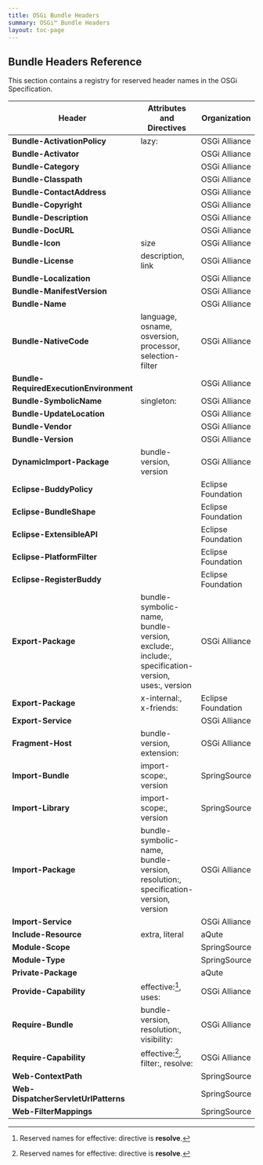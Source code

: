 ```yaml
---
title: OSGi Bundle Headers
summary: OSGi™ Bundle Headers
layout: toc-page
---
```


## Bundle Headers Reference

This section contains a registry for reserved header names in the OSGi Specification.

Header | Attributes and Directives | Organization
-------|---------------------------|------------
**Bundle-ActivationPolicy** | lazy: | OSGi Alliance
**Bundle-Activator** | | OSGi Alliance
**Bundle-Category** | | OSGi Alliance
**Bundle-Classpath** | | OSGi Alliance
**Bundle-ContactAddress** | | OSGi Alliance
**Bundle-Copyright** | | OSGi Alliance
**Bundle-Description** | | OSGi Alliance
**Bundle-DocURL** | | OSGi Alliance
**Bundle-Icon** | size | OSGi Alliance
**Bundle-License** | description, link | OSGi Alliance
**Bundle-Localization** | | OSGi Alliance
**Bundle-ManifestVersion** | | OSGi Alliance
**Bundle-Name** | | OSGi Alliance
**Bundle-NativeCode** | language, osname, osversion, processor, selection-filter | OSGi Alliance
**Bundle-RequiredExecutionEnvironment** | | OSGi Alliance
**Bundle-SymbolicName** | singleton: | OSGi Alliance
**Bundle-UpdateLocation** | | OSGi Alliance
**Bundle-Vendor** | | OSGi Alliance
**Bundle-Version** | | OSGi Alliance
**DynamicImport-Package** | bundle-version, version | OSGi Alliance
**Eclipse-BuddyPolicy** | | Eclipse Foundation
**Eclipse-BundleShape** | | Eclipse Foundation
**Eclipse-ExtensibleAPI** | | Eclipse Foundation
**Eclipse-PlatformFilter** | | Eclipse Foundation
**Eclipse-RegisterBuddy** | | Eclipse Foundation
**Export-Package** | bundle-symbolic-name, bundle-version, exclude:, include:, specification-version, uses:, version | OSGi Alliance
**Export-Package** | x-internal:, x-friends: | Eclipse Foundation
**Export-Service** | | OSGi Alliance
**Fragment-Host** | bundle-version, extension: | OSGi Alliance
**Import-Bundle** | import-scope:, version | SpringSource
**Import-Library** | import-scope:, version | SpringSource
**Import-Package** | bundle-symbolic-name, bundle-version, resolution:, specification-version, version | OSGi Alliance
**Import-Service** | | OSGi Alliance
**Include-Resource** | extra, literal | aQute
**Module-Scope** | | SpringSource
**Module-Type** | | SpringSource
**Private-Package** | | aQute
**Provide-Capability** | effective:[^1], uses: | OSGi Alliance
**Require-Bundle** | bundle-version, resolution:, visibility: | OSGi Alliance
**Require-Capability** | effective:[^1], filter:, resolve: | OSGi Alliance
**Web-ContextPath** | | SpringSource
**Web-DispatcherServletUrlPatterns** | | SpringSource
**Web-FilterMappings** | | SpringSource

[^1]: Reserved names for effective: directive is **resolve**.
